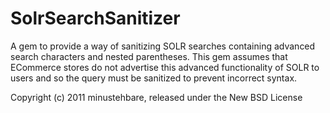 SolrSearchSanitizer
===================

A gem to provide a way of sanitizing SOLR searches containing advanced search characters and nested parentheses.  This gem assumes that ECommerce stores do not advertise this advanced functionality of SOLR to users and so the query must be sanitized to prevent incorrect syntax.

Copyright (c) 2011 minustehbare, released under the New BSD License


